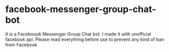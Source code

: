 # facebook-messenger-group-chat-bot
It is a Faceboook Messenger Group Chat bot. I made it with unofficial facebook api. Please read everything before use to prevent any kind of ban from Facebook
